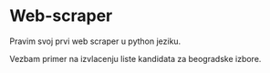 # Web-scraper
Pravim svoj prvi web scraper u python jeziku.

Vezbam primer na izvlacenju liste kandidata za beogradske izbore.
